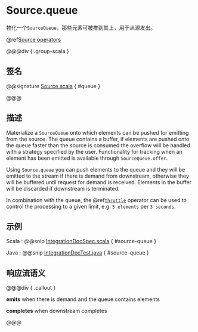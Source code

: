 # Source.queue

物化一个`SourceQueue`，那些元素可被推到其上，用于从源发出。

@ref[Source operators](../index.md#source-operators)

@@@div { .group-scala }

## 签名

@@signature [Source.scala](/akka-stream/src/main/scala/akka/stream/scaladsl/Source.scala) { #queue }

@@@

## 描述

Materialize a `SourceQueue` onto which elements can be pushed for emitting from the source. The queue contains
a buffer, if elements are pushed onto the queue faster than the source is consumed the overflow will be handled with
a strategy specified by the user. Functionality for tracking when an element has been emitted is available through
`SourceQueue.offer`.

Using `Source.queue` you can push elements to the queue and they will be emitted to the stream if there is
demand from downstream, otherwise they will be buffered until request for demand is received. Elements in the buffer
will be discarded if downstream is terminated.

In combination with the queue, the @ref[`throttle`](./../Source-or-Flow/throttle.md) operator can be used to control the processing to a given limit, e.g. `5 elements` per `3 seconds`.

## 示例

Scala
:   @@snip [IntegrationDocSpec.scala](/akka-docs/src/test/scala/docs/stream/IntegrationDocSpec.scala) { #source-queue }

Java
:   @@snip [IntegrationDocTest.java](/akka-docs/src/test/java/jdocs/stream/IntegrationDocTest.java) { #source-queue }

## 响应流语义

@@@div { .callout }

**emits** when there is demand and the queue contains elements

**completes** when downstream completes

@@@

